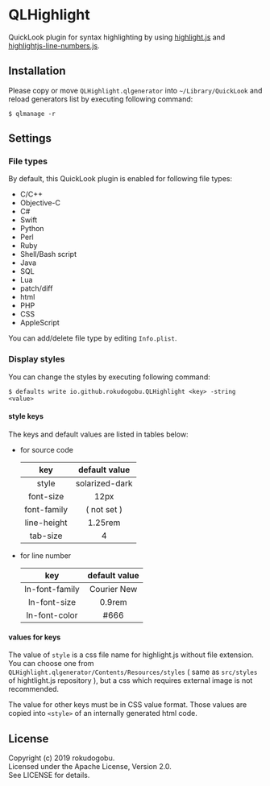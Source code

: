 
# QLHighlight

QuickLook plugin for syntax highlighting by using [highlight.js](https://highlightjs.org) and [highlightjs-line-numbers.js](https://github.com/wcoder/highlightjs-line-numbers.js/).

## Installation

Please copy or move `QLHighlight.qlgenerator` into `~/Library/QuickLook` and reload generators list by executing following command:

    $ qlmanage -r

## Settings

### File types

By default, this QuickLook plugin is enabled for following file types:

- C/C++
- Objective-C
- C#
- Swift
- Python
- Perl
- Ruby
- Shell/Bash script
- Java
- SQL
- Lua
- patch/diff
- html
- PHP
- CSS
- AppleScript

You can add/delete file type by editing `Info.plist`.

### Display styles

You can change the styles by executing following command:

    $ defaults write io.github.rokudogobu.QLHighlight <key> -string <value>

#### style keys

The keys and default values are listed in tables below:

- for source code

  | key            | default value  |
  |:---:|:---:|
  | style          | solarized-dark |
  | font-size      | 12px           |
  | font-family    | ( not set )    |
  | line-height    | 1.25rem        |
  | tab-size       | 4              |

- for line number

  | key            | default value  |
  |:---:|:---:|
  | ln-font-family | Courier New    |
  | ln-font-size   | 0.9rem         |
  | ln-font-color  | #666           |

#### values for keys

The value of `style` is a css file name for highlight.js without file extension.
You can choose one from  `QLHighlight.qlgenerator/Contents/Resources/styles` ( same as `src/styles` of hightlight.js repository ), but a css which requires external image is not recommended.

The value for other keys must be in CSS value format.
Those values are copied into `<style>` of an internally generated html code.

## License

Copyright (c) 2019 rokudogobu.  
Licensed under the Apache License, Version 2.0.  
See LICENSE for details.
